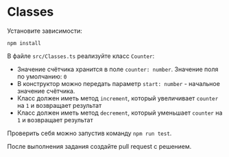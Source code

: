 # Classes

Установите зависимости:

```
npm install
```

В файле `src/Classes.ts` реализуйте класс `Counter`:

-   Значение счётчика хранится в поле `counter: number`. Значение поля по умолчанию: `0`
-   В конструктор можно передать параметр `start: number` - начальное значение счётчика.
-   Класс должен иметь метод `increment`, который увеличивает `counter` на `1` и возвращает результат
-   Класс должен иметь метод `decrement`, который уменьшает `counter` на `1` и возвращает результат

Проверить себя можно запустив команду `npm run test`.

После выполнения задания создайте pull request с решением.
